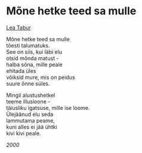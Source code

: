 # Mõne hetke teed sa mulle

[Lea Tabur](./)

Mõne hetke teed sa mulle  
tõesti talumatuks.  
See on siis, kui läbi elu  
otsid mõnda matust -  
halba sõna, mille peale  
ehitada üles  
võiksid mure, mis on peidus  
suure õnne süles.

Mingil alustushetkel  
teeme illusioone -  
täiusliku igatsuse, mille ise loome.  
Ülejäänud elu seda  
lammutama peame,  
kuni alles ei jää ühtki  
kivi kivi peale.

_2000_

